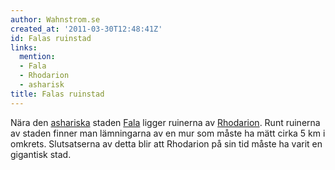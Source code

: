 ```yaml
---
author: Wahnstrom.se
created_at: '2011-03-30T12:48:41Z'
id: Falas ruinstad
links:
  mention:
  - Fala
  - Rhodarion
  - asharisk
title: Falas ruinstad
---
```


Nära den [ashariska] staden [Fala] ligger ruinerna av [Rhodarion]. Runt ruinerna av staden finner
man lämningarna av en mur som måste ha mätt cirka 5 km i omkrets. Slutsatserna av detta blir att
Rhodarion på sin tid måste ha varit en gigantisk stad.

  [ashariska]: asharisk
  [Fala]: Fala
  [Rhodarion]: Rhodarion